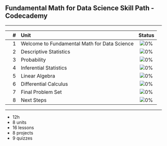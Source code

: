 ## Fundamental Math for Data Science Skill Path - Codecademy
-----

|  | # | Unit | Status |
|:---:|:---:|:---|:---:|
|  | 1 | Welcome to Fundamental Math for Data Science | ![0%](https://progress-bar.dev/0) |
|  | 2 | Descriptive Statistics | ![0%](https://progress-bar.dev/0) |
|  | 3 | Probability | ![0%](https://progress-bar.dev/0) |
|  | 4 | Inferential Statistics | ![0%](https://progress-bar.dev/0) |
|  | 5 | Linear Algebra | ![0%](https://progress-bar.dev/0) |
|  | 6 | Differential Calculus | ![0%](https://progress-bar.dev/0) |
|  | 7 | Final Problem Set | ![0%](https://progress-bar.dev/0) |
|  | 8 | Next Steps | ![0%](https://progress-bar.dev/0) |

-----
- 12h
- 8 units
- 16 lessons
- 8 projects
- 9 quizzes